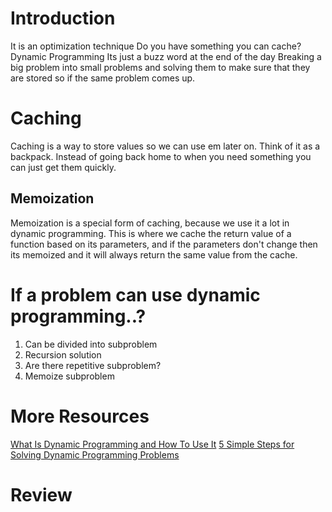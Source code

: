 # Introduction

It is an optimization technique
Do you have something you can cache? Dynamic Programming
Its just a buzz word at the end of the day
Breaking a big problem into small problems and solving them to make sure that they are stored so if the same problem comes up.

# Caching

Caching is a way to store values so we can use em later on. Think of it as a backpack. Instead of going back home to when you need something you can just get them quickly.

## Memoization

Memoization is a special form of caching, because we use it a lot in dynamic programming.
This is where we cache the return value of a function based on its parameters, and if the parameters don't change then its memoized and it will always return the same value from the cache.

# If a problem can use dynamic programming..?

1. Can be divided into subproblem
2. Recursion solution
3. Are there repetitive subproblem?
4. Memoize subproblem

# More Resources

[What Is Dynamic Programming and How To Use It](https://www.youtube.com/watch?v=vYquumk4nWw&ab_channel=CSDojo)
[5 Simple Steps for Solving Dynamic Programming Problems](https://www.youtube.com/watch?v=aPQY__2H3tE&ab_channel=Reducible)

# Review

